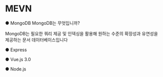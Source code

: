 # MEVN

● MongoDB
MongoDB는 무엇입니까?

MongoDB는 필요한 쿼리 제공 및 인덱싱을 활용해 원하는 수준의 확장성과 유연성을 제공하는 문서 데이터베이스입니다

● Express

● Vue.js 3.0

● Node.js
